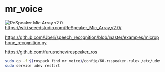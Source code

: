 # mr_voice

![ReSpeaker Mic Array v2.0](https://files.seeedstudio.com/products/107990053/01.png)
https://wiki.seeedstudio.com/ReSpeaker_Mic_Array_v2.0/

https://github.com/Uberi/speech_recognition/blob/master/examples/microphone_recognition.py

https://github.com/furushchev/respeaker_ros

```bash
sudo cp -f $(rospack find mr_voice)/config/60-respeaker.rules /etc/udev/rules.d/60-respeaker.rules
sudo service udev restart
```
